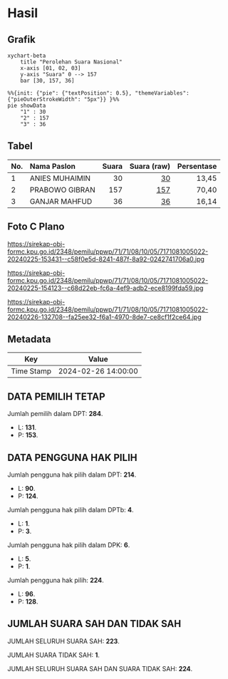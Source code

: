 # Hasil

## Grafik

```mermaid
xychart-beta
    title "Perolehan Suara Nasional"
    x-axis [01, 02, 03]
    y-axis "Suara" 0 --> 157
    bar [30, 157, 36]
```

```mermaid
%%{init: {"pie": {"textPosition": 0.5}, "themeVariables": {"pieOuterStrokeWidth": "5px"}} }%%
pie showData
    "1" : 30
    "2" : 157
    "3" : 36
```

## Tabel

| No. | Nama Paslon    | Suara | Suara (raw) | Persentase |
|:--- |:-------------- | -----:| -----------:| ----------:|
| 1   | ANIES MUHAIMIN | 30    | [30][p-1]   | 13,45      |
| 2   | PRABOWO GIBRAN | 157   | [157][p-2]  | 70,40      |
| 3   | GANJAR MAHFUD  | 36    | [36][p-3]   | 16,14      |


[p-1]: https://github.com/gigit-pemilu/pemilu-2024/blob/main/pilpres/hitung-suara/sub/71-sulawesi-utara/sub/71-kota-manado/sub/08-mapanget/sub/1005-buha/sub/022-tps/sub/paslon-1.txt
[p-2]: https://github.com/gigit-pemilu/pemilu-2024/blob/main/pilpres/hitung-suara/sub/71-sulawesi-utara/sub/71-kota-manado/sub/08-mapanget/sub/1005-buha/sub/022-tps/sub/paslon-2.txt
[p-3]: https://github.com/gigit-pemilu/pemilu-2024/blob/main/pilpres/hitung-suara/sub/71-sulawesi-utara/sub/71-kota-manado/sub/08-mapanget/sub/1005-buha/sub/022-tps/sub/paslon-3.txt

## Foto C Plano

https://sirekap-obj-formc.kpu.go.id/2348/pemilu/ppwp/71/71/08/10/05/7171081005022-20240225-153431--c58f0e5d-8241-487f-8a92-0242741706a0.jpg

https://sirekap-obj-formc.kpu.go.id/2348/pemilu/ppwp/71/71/08/10/05/7171081005022-20240225-154123--c68d22eb-fc6a-4ef9-adb2-ece8199fda59.jpg

https://sirekap-obj-formc.kpu.go.id/2348/pemilu/ppwp/71/71/08/10/05/7171081005022-20240226-132708--fa25ee32-f6a1-4970-8de7-ce8cf1f2ce64.jpg


## Metadata

| Key        | Value               |
| ---------- | ------------------- |
| Time Stamp | 2024-02-26 14:00:00 |


## DATA PEMILIH TETAP

Jumlah pemilih dalam DPT: **284**.
 * L: **131**.
 * P: **153**.

## DATA PENGGUNA HAK PILIH

Jumlah pengguna hak pilih dalam DPT: **214**.
 * L: **90**.
 * P: **124**.

Jumlah pengguna hak pilih dalam DPTb: **4**.
 * L: **1**.
 * P: **3**.

Jumlah pengguna hak pilih dalam DPK: **6**.
 * L: **5**.
 * P: **1**.

Jumlah pengguna hak pilih: **224**.
 * L: **96**.
 * P: **128**.

## JUMLAH SUARA SAH DAN TIDAK SAH

JUMLAH SELURUH SUARA SAH: **223**.

JUMLAH SUARA TIDAK SAH: **1**.

JUMLAH SELURUH SUARA SAH DAN SUARA TIDAK SAH: **224**.



